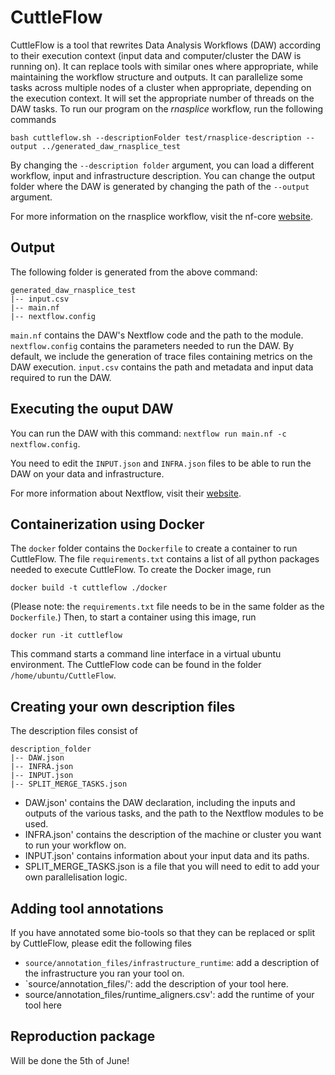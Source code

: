 # CuttleFlow

CuttleFlow is a tool that rewrites Data Analysis Workflows (DAW) according to their execution context (input data and computer/cluster the DAW is running on).
It can replace tools with similar ones where appropriate, while maintaining the workflow structure and outputs.
It can parallelize some tasks across multiple nodes of a cluster when appropriate, depending on the execution context.
It will set the appropriate number of threads on the DAW tasks.
To run our program on the *rnasplice* workflow, run the following commands
```
bash cuttleflow.sh --descriptionFolder test/rnasplice-description --output ../generated_daw_rnasplice_test
```

By changing the `--description folder` argument, you can load a different workflow, input and infrastructure description. 
You can change the output folder where the DAW is generated by changing the path of the `--output` argument.

For more information on the rnasplice workflow, visit the nf-core [website](https://nf-co.re/rnasplice/1.0.4).

## Output

The following folder is generated from the above command:
```
generated_daw_rnasplice_test
|-- input.csv
|-- main.nf
|-- nextflow.config
```

`main.nf` contains the DAW's Nextflow code and the path to the module.
`nextflow.config` contains the parameters needed to run the DAW. By default, we include the generation of trace files containing metrics on the DAW execution.
`input.csv` contains the path and metadata and input data required to run the DAW.

## Executing the ouput DAW

You can run the DAW with this command:
`nextflow run main.nf -c nextflow.config`.

You need to edit the `INPUT.json` and `INFRA.json` files to be able to run the DAW on your data and infrastructure.

For more information about Nextflow, visit their [website](https://www.nextflow.io/docs/latest/index.html).

## Containerization using Docker
The `docker` folder contains the `Dockerfile` to create a container to run CuttleFlow. The file `requirements.txt` contains a list of all python packages needed to execute CuttleFlow. To create the Docker image, run 
```
docker build -t cuttleflow ./docker
```
(Please note: the `requirements.txt` file needs to be in the same folder as the `Dockerfile`.)
Then, to start a container using this image, run 
```
docker run -it cuttleflow
```
This command starts a command line interface in a virtual ubuntu environment. The CuttleFlow code can be found in the folder `/home/ubuntu/CuttleFlow`.

## Creating your own description files

The description files consist of
```
description_folder
|-- DAW.json
|-- INFRA.json
|-- INPUT.json
|-- SPLIT_MERGE_TASKS.json
```

- DAW.json' contains the DAW declaration, including the inputs and outputs of the various tasks, and the path to the Nextflow modules to be used.
- INFRA.json' contains the description of the machine or cluster you want to run your workflow on.
- INPUT.json' contains information about your input data and its paths.
- SPLIT_MERGE_TASKS.json is a file that you will need to edit to add your own parallelisation logic.

## Adding tool annotations

If you have annotated some bio-tools so that they can be replaced or split by CuttleFlow, please edit the following files

- `source/annotation_files/infrastructure_runtime`: add a description of the infrastructure you ran your tool on.
- `source/annotation_files/': add the description of your tool here. 
- source/annotation_files/runtime_aligners.csv': add the runtime of your tool here


## Reproduction package

Will be done the 5th of June! 
